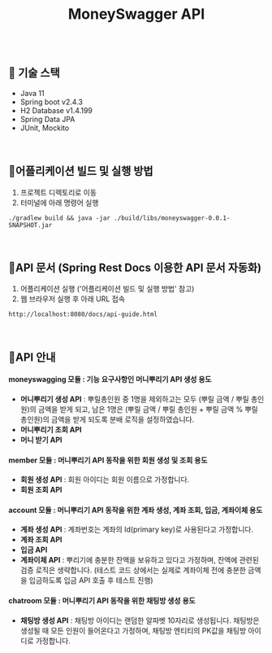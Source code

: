 <h1 align="center">MoneySwagger API</h1>
<br>
<br>


## 🎈 기술 스택
- Java 11
- Spring boot v2.4.3
- H2 Database v1.4.199
- Spring Data JPA
- JUnit, Mockito
<br>

## 🎈어플리케이션 빌드 및 실행 방법
1) 프로젝트 디렉토리로 이동
2) 터미널에 아래 명령어 실행
```
./gradlew build && java -jar ./build/libs/moneyswagger-0.0.1-SNAPSHOT.jar
```
<br>

## 🎈API 문서  (Spring Rest Docs 이용한 API 문서 자동화) 
1. 어플리케이션 실행 ('어플리케이션 빌드 및 실행 방법' 참고) 
2. 웹 브라우저 실행 후 아래 URL 접속
```
http://localhost:8080/docs/api-guide.html
```
<br>

## 🎈API 안내
#### moneyswagging 모듈 : 기능 요구사항인 머니뿌리기 API 생성 용도 
- **머니뿌리기 생성 API** : 뿌릴총인원 중 1명을 제외하고는 모두 (뿌릴 금액 / 뿌릴 총인원)의 금액을 받게 되고, 남은 1명은 (뿌릴 금액 / 뿌릴 총인원 + 뿌릴 금액 % 뿌릴 총인원)의 금액을 받게 되도록 분배 로직을 설정하였습니다.
- **머니뿌리기 조회 API** 
- **머니 받기 API**

#### member 모듈 : 머니뿌리기 API 동작을 위한 회원 생성 및 조회 용도
- **회원 생성 API** : 회원 아이디는 회원 이름으로 가정합니다.
- **회원 조회 API**

#### account 모듈  : 머니뿌리기 API 동작을 위한 계좌 생성, 계좌 조회, 입금, 계좌이체 용도
- **계좌 생성 API** : 계좌번호는 계좌의 Id(primary key)로 사용된다고 가정합니다.
- **계좌 조회 API**
- **입금 API**
- **계좌이체 API** : 뿌리기에 충분한 잔액을 보유하고 있다고 가정하며, 잔액에 관련된 검증 로직은 생략합니다. (테스트 코드 상에서는 실제로 계좌이체 전에 충분한 금액을 입금하도록 입금 API 호출 후 테스트 진행)

#### chatroom 모듈 : 머니뿌리기 API 동작을 위한 채팅방 생성 용도
- **채팅방 생성 API** : 채팅방 아이디는 랜덤한 알파벳 10자리로 생성됩니다. 채팅방은 생성될 때 모든 인원이 들어온다고 가정하며, 채팅방 엔티티의 PK값을 채팅방 아이디로 가정합니다.
<br>


